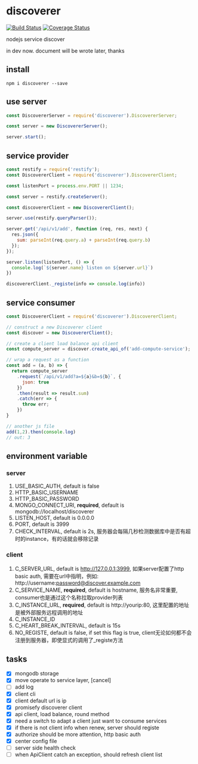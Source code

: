 # discoverer

[![Build Status](https://travis-ci.org/Soontao/discoverer.svg?branch=master)](https://travis-ci.org/Soontao/discoverer) [![Coverage Status](https://coveralls.io/repos/github/Soontao/discoverer/badge.svg?branch=master)](https://coveralls.io/github/Soontao/discoverer?branch=master)

nodejs service discover

in dev now. document will be wrote later, thanks

## install

```
npm i discoverer --save
```

## use server

```javascript
const DiscovererServer = require('discoverer').DiscovererServer;

const server = new DiscovererServer();

server.start();
```

## service provider

```javascript
const restify = require('restify');
const DiscovererClient = require('discoverer').DiscovererClient;

const listenPort = process.env.PORT || 1234;

const server = restify.createServer();

const discovererClient = new DiscovererClient();

server.use(restify.queryParser());

server.get('/api/v1/add', function (req, res, next) {
  res.json({
    sum: parseInt(req.query.a) + parseInt(req.query.b)
  });
});

server.listen(listenPort, () => {
  console.log(`${server.name} listen on ${server.url}`)
})

discovererClient._registe(info => console.log(info))
```

## service consumer

```javascript
const DiscovererClient = require('discoverer').DiscovererClient;

// construct a new Discoverer client
const discover = new DiscovererClient();

// create a client load balance api client
const compute_server = discover.create_api_of('add-compute-service');

// wrap a request as a function
const add = (a, b) => {
  return compute_server
    .request(`/api/v1/add?a=${a}&b=${b}`, {
      json: true
    })
    .then(result => result.sum)
    .catch(err => {
      throw err;
    })
}

// another js file
add(1,2).then(console.log)
// out: 3

```


## environment variable

### server

1. USE_BASIC_AUTH, default is false
1. HTTP_BASIC_USERNAME
1. HTTP_BASIC_PASSWORD
1. MONGO_CONNECT_URI, **required**, default is mongodb://localhost/discoverer
1. LISTEN_HOST, default is 0.0.0.0
1. PORT, default is 3999
1. CHECK_INTERVAL, default is 2s, 服务器会每隔几秒检测数据库中是否有超时的instance，有的话就会移除记录

### client

1. C_SERVER_URL, default is http://127.0.0.1:3999, 如果server配置了http basic auth, 需要在url中指明，例如: http://username:password@discover.example.com
1. C_SERVICE_NAME, **required**, default is hostname, 服务名非常重要, consumer也是通过这个名称拉取provider列表
1. C_INSTANCE_URL, **required**, default is http://yourip:80, 这里配置的地址是被外部服务远程调用的地址
1. C_INSTANCE_ID
1. C_HEART_BREAK_INTERVAL, default is 15s
1. NO_REGISTE, default is false, if set this flag is true, client无论如何都不会注册到服务器，即使显式的调用了_registe方法

## tasks

- [x] mongodb storage
- [x] move operate to service layer, [cancel]
- [ ] add log
- [x] client cli
- [x] client default url is ip
- [x] promisefy discoverer client
- [x] api client, load balance, round method
- [x] need a switch to adapt a client just want to consume services
- [x] if there is not client info when renew, server should registe
- [x] authorize should be more attention, http basic auth
- [x] center config file
- [ ] server side health check
- [ ] when ApiClient catch an exception, should refresh client list